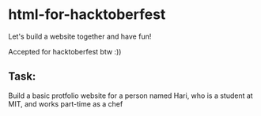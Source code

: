 # html-for-hacktoberfest
Let's build a website together and have fun!

Accepted for hacktoberfest btw :))


## Task:
Build a basic protfolio website for a person named Hari, who is a student at MIT, and works part-time as a chef
